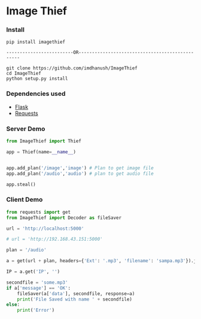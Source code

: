 # Image Thief 

### Install
    pip install imagethief
    
    -------------------------OR------------------------------------------------
    
    git clone https://github.com/imdhanush/ImageThief
    cd ImageThief
    python setup.py install

### Dependencies used 
- [Flask](https://github.com/pallets/flask)
- [Requests](https://github.com/psf/requests)

### Server Demo
```python
from ImageThief import Thief

app = Thief(name=__name__)


app.add_plan('/image','image') # Plan to get image file
app.add_plan('/audio','audio') # plan to get audio file

app.steal()

```

### Client Demo
```python
from requests import get
from ImageThief import Decoder as fileSaver

url = 'http://localhost:5000'

# url = 'http://192.168.43.151:5000'

plan = '/audio'

a = get(url + plan, headers={'Ext': '.mp3', 'filename': 'sampa.mp3'}).json()

IP = a.get('IP', '')

secondfile = 'some.mp3'
if a['message'] == 'OK':
    fileSaver(a['data'], secondfile, response=a)
    print('File Saved with name ' + secondfile)
else:
    print('Error')
